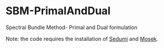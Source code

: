 # SBM-PrimalAndDual
Spectral Bundle Method- Primal and Dual formulation


Note: the code requires the installation of [Sedumi](https://sedumi.ie.lehigh.edu/) and [Mosek](https://www.mosek.com/).
